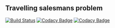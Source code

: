## Travelling salesmans problem

[![Build Status](https://travis-ci.org/sebastianIncarbone/TSP.svg?branch=master)](https://travis-ci.org/sebastianIncarbone/TSP)
[![Codacy Badge](https://api.codacy.com/project/badge/Grade/4c746e78601746488f461f3a6e54dd62)](https://app.codacy.com/manual/sebastianIncarbone/TSP?utm_source=github.com&utm_medium=referral&utm_content=sebastianIncarbone/TSP&utm_campaign=Badge_Grade_Dashboard)
[![Codacy Badge](https://app.codacy.com/project/badge/Coverage/5a2a21a085ba4838956c938da8502be4)](https://www.codacy.com/manual/sebastianIncarbone/TSP?utm_source=github.com&amp;utm_medium=referral&amp;utm_content=sebastianIncarbone/TSP&amp;utm_campaign=Badge_Coverage)